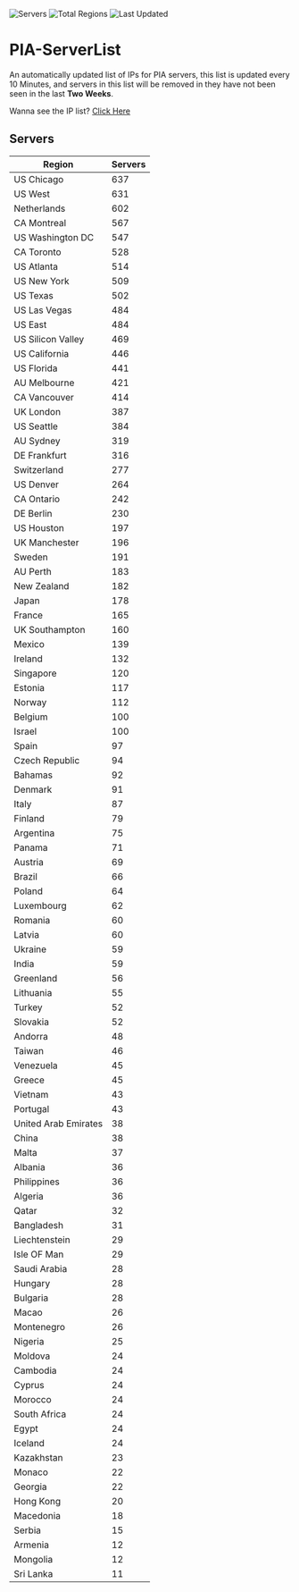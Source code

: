 ![Servers](https://img.shields.io/badge/Servers-15,383-darkgreen)
![Total Regions](https://img.shields.io/badge/Total_Regions-97-darkgreen)
![Last Updated](https://img.shields.io/badge/Last_Updated-December_22_2024_01:31_EST-darkgreen)

# PIA-ServerList
An automatically updated list of IPs for PIA servers, this list is updated every 10 Minutes, and servers in this list will be removed in they have not been seen in the last **Two Weeks**.

Wanna see the IP list? [Click Here](./servers.json)

## Servers
| Region               | Servers |
|----------------------|---------|
| US Chicago | 637 |
| US West | 631 |
| Netherlands | 602 |
| CA Montreal | 567 |
| US Washington DC | 547 |
| CA Toronto | 528 |
| US Atlanta | 514 |
| US New York | 509 |
| US Texas | 502 |
| US Las Vegas | 484 |
| US East | 484 |
| US Silicon Valley | 469 |
| US California | 446 |
| US Florida | 441 |
| AU Melbourne | 421 |
| CA Vancouver | 414 |
| UK London | 387 |
| US Seattle | 384 |
| AU Sydney | 319 |
| DE Frankfurt | 316 |
| Switzerland | 277 |
| US Denver | 264 |
| CA Ontario | 242 |
| DE Berlin | 230 |
| US Houston | 197 |
| UK Manchester | 196 |
| Sweden | 191 |
| AU Perth | 183 |
| New Zealand | 182 |
| Japan | 178 |
| France | 165 |
| UK Southampton | 160 |
| Mexico | 139 |
| Ireland | 132 |
| Singapore | 120 |
| Estonia | 117 |
| Norway | 112 |
| Belgium | 100 |
| Israel | 100 |
| Spain | 97 |
| Czech Republic | 94 |
| Bahamas | 92 |
| Denmark | 91 |
| Italy | 87 |
| Finland | 79 |
| Argentina | 75 |
| Panama | 71 |
| Austria | 69 |
| Brazil | 66 |
| Poland | 64 |
| Luxembourg | 62 |
| Romania | 60 |
| Latvia | 60 |
| Ukraine | 59 |
| India | 59 |
| Greenland | 56 |
| Lithuania | 55 |
| Turkey | 52 |
| Slovakia | 52 |
| Andorra | 48 |
| Taiwan | 46 |
| Venezuela | 45 |
| Greece | 45 |
| Vietnam | 43 |
| Portugal | 43 |
| United Arab Emirates | 38 |
| China | 38 |
| Malta | 37 |
| Albania | 36 |
| Philippines | 36 |
| Algeria | 36 |
| Qatar | 32 |
| Bangladesh | 31 |
| Liechtenstein | 29 |
| Isle OF Man | 29 |
| Saudi Arabia | 28 |
| Hungary | 28 |
| Bulgaria | 28 |
| Macao | 26 |
| Montenegro | 26 |
| Nigeria | 25 |
| Moldova | 24 |
| Cambodia | 24 |
| Cyprus | 24 |
| Morocco | 24 |
| South Africa | 24 |
| Egypt | 24 |
| Iceland | 24 |
| Kazakhstan | 23 |
| Monaco | 22 |
| Georgia | 22 |
| Hong Kong | 20 |
| Macedonia | 18 |
| Serbia | 15 |
| Armenia | 12 |
| Mongolia | 12 |
| Sri Lanka | 11 |